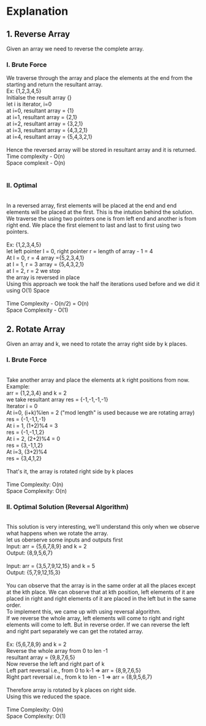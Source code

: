 # Explanation
## 1. Reverse Array
Given an array we need to reverse the complete array.
### I. Brute Force
We traverse through the array and place the elements at the end from the starting and return the resultant array.
<br>
Ex: {1,2,3,4,5}
<br>
Initialse the result array {}
<br>
let i is iterator, i=0
<br>
at i=0, resultant array = {1}
<br>
at i=1, resultant array = {2,1}
<br>
at i=2, resultant array = {3,2,1}
<br>
at i=3, resultant array = {4,3,2,1}
<br>
at i=4, resultant array = {5,4,3,2,1}
<br>
<br>
Hence the reversed array will be stored in resultant array and it is returned.
<br>
Time complexity - O(n)
<br>
Space complexit - O(n)
<br>
<br>
### II. Optimal
<br>
In a reversed array, first elements will be placed at the end and end elements will be placed at the first. This is the intution behind the solution.
<br>
We traverse the using two pointers one is from left end and another is from right end. We place the first element to last and last to first using two pointers.
<br>
<br>
Ex: {1,2,3,4,5}
<br>
let left pointer l = 0, right pointer r = length of array - 1 = 4
<br>
At l = 0, r = 4  array ={5,2,3,4,1}
<br>
at l = 1, r = 3 array = {5,4,3,2,1}
<br>
at l = 2, r = 2 we stop
<br>
the array is reversed in place
<br>
Using this approach we took the half the iterations used before and we did it using O(1) Space
<br>
<br>
Time Complexity - O(n/2)  = O(n)
<br>
Space Complexity - O(1)

## 2. Rotate Array

Given an array and k, we need to rotate the array right side by k places. 
<br>
### I. Brute Force
<br>
Take another array and place the elements at k right positions from now.
<br>
Example:
<br>
arr = {1,2,3,4} and k = 2
<br>
we take resultant array res = {-1,-1,-1,-1}
<br>
Iterator i = 0
<br>
At i=0, (i+k)%len = 2 ("mod length" is used because we are rotating array)
<br>
res = {-1,-1,1,-1}
<br>
At i = 1, (1+2)%4 = 3 
<br>
res = {-1,-1,1,2}
<br>
At i = 2, (2+2)%4 = 0
<br>
res = {3,-1,1,2}
<br>
At i=3, (3+2)%4
<br>
res = {3,4,1,2}
<br>
<br>
That's it, the array is rotated right side by k places
<br>
<br>
Time Complexity: O(n)
<br>
Space Complexity: O(n)

### II. Optimal Solution (Reversal Algorithm)
<br>
This solution is very interesting, we'll understand this only when we observe what happens when we rotate the array.
<br>
let us oberserve some inputs and outputs first
<br>
Input: arr = {5,6,7,8,9} and k = 2
<br>
Output: {8,9,5,6,7}
<br>
<br>
Input: arr = {3,5,7,9,12,15} and k = 5
<br>
Output: {5,7,9,12,15,3}
<br>
<br>
You can observe that the array is in the same order at all the places except at the kth place. We can observe that at kth position, left elements of it are placed in right and right elements of it are placed in the left but in the same order. 
<br>
To implement this, we came up with using reversal algorithm.<br>
If we reverse the whole array, left elements will come to right and right elements will come to left. But in reverse order. If we can reverse the left and right part separately we can get the rotated array.<br>
<br>
Ex: {5,6,7,8,9} and k = 2
<br>
Reverse the whole array from 0 to len -1
<br>
resultant array = {9,8,7,6,5}
<br>
Now reverse the left and right part of k
<br>
Left part reversal i.e., from 0 to k-1 => arr = {8,9,7,6,5}
<br>
Right part reversal i.e., from k to len - 1  => arr = {8,9,5,6,7}
<br>
<br>
Therefore array is rotated by k places on right side.
<br>
Using this we reduced the space.
<br>
<br>
Time Complexity:  O(n)
<br>
Space Complexity: O(1)
<br>
